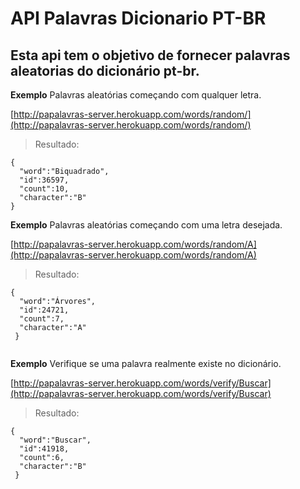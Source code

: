 # API Palavras Dicionario PT-BR

## Esta api tem o objetivo de fornecer palavras aleatorias do dicionário pt-br.

**Exemplo** Palavras aleatórias começando com qualquer letra.

[http://papalavras-server.herokuapp.com/words/random/](http://papalavras-server.herokuapp.com/words/random/)

> Resultado: 
```
{
  "word":"Biquadrado",
  "id":36597,
  "count":10,
  "character":"B"
}

```


**Exemplo** Palavras aleatórias começando com uma letra desejada.

[http://papalavras-server.herokuapp.com/words/random/A](http://papalavras-server.herokuapp.com/words/random/A)

> Resultado: 
```
{
  "word":"Árvores",
  "id":24721,
  "count":7,
  "character":"A"
 }
 
```

**Exemplo** Verifique se uma palavra realmente existe no dicionário.

[http://papalavras-server.herokuapp.com/words/verify/Buscar](http://papalavras-server.herokuapp.com/words/verify/Buscar)

> Resultado:
```
{
  "word":"Buscar",
  "id":41918,
  "count":6,
  "character":"B"
 }
```
